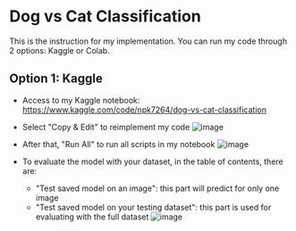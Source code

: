 ﻿# Dog vs Cat Classification

This is the instruction for my implementation. You can run my code through 2 options: Kaggle or Colab.

## Option 1: Kaggle
- Access to my Kaggle notebook: https://www.kaggle.com/code/npk7264/dog-vs-cat-classification
- Select "Copy & Edit" to reimplement my code
![image](https://github.com/npk7264/Dog-Vs-Cat-Classification/assets/90046327/2350d4a3-2936-4953-89b7-49e7122d01b2)

- After that, "Run All" to run all scripts in my notebook
![image](https://github.com/npk7264/Dog-Vs-Cat-Classification/assets/90046327/4cbf9ef4-94eb-488c-8b5d-e23a5e893e07)

- To evaluate the model with your dataset, in the table of contents, there are:
  - "Test saved model on an image": this part will predict for only one image
  - "Test saved model on your testing dataset": this part is used for evaluating with the full dataset
![image](https://github.com/npk7264/Dog-Vs-Cat-Classification/assets/90046327/08049e6e-20e6-4699-b31b-d681203e4187)

